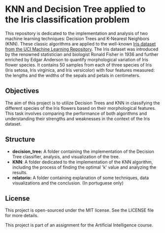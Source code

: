 # KNN and Decision Tree applied to the Iris classification problem

This repository is dedicated to the implementation and analysis of two machine learning techniques: Decision Trees and K-Nearest Neighbors (KNN). These classic algorithms are applied to the well-known [Iris dataset from the UCI Machine Learning Repository](https://archive.ics.uci.edu/dataset/53/iris). The Iris dataset was introduced by the renowned statistician and biologist Ronald Fisher in 1936 and further enriched by Edgar Anderson to quantify morphological variation of Iris flower species. It contains 50 samples from each of three species of Iris (Iris setosa, Iris virginica, and Iris versicolor) with four features measured: the lengths and the widths of the sepals and petals in centimeters.

## Objectives

The aim of this project is to utilize Decision Trees and KNN in classifying the different species of the Iris flowers based on their morphological features. This task involves comparing the performance of both algorithms and understanding their strengths and weaknesses in the context of the Iris dataset.

## Structure
- **decision_tree:** A folder containing the implementation of the Decision Tree classifier, analysis, and visualization of the tree.
- **KNN**: A folder dedicated to the implementation of the KNN algorithm, including the process of finding the optimal 'k' value and analyzing the results.
- **relatorio:** A folder containing explanation of some techniques, data visualizations and the conclusion. (In portuguese only) 


## License

This project is open-sourced under the MIT license. See the LICENSE file for more details.

This project is part of an assignment for the Artificial Intelligence course.